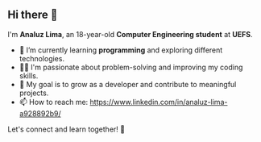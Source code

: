 ## Hi there 👋

I'm **Analuz Lima**, an 18-year-old **Computer Engineering student** at **UEFS**.  

- 🌱 I’m currently learning **programming** and exploring different technologies.  
- 👩‍💻 I'm passionate about problem-solving and improving my coding skills.  
- 🎯 My goal is to grow as a developer and contribute to meaningful projects.  
- 📫 How to reach me: https://www.linkedin.com/in/analuz-lima-a928892b9/

Let's connect and learn together! 🚀  
